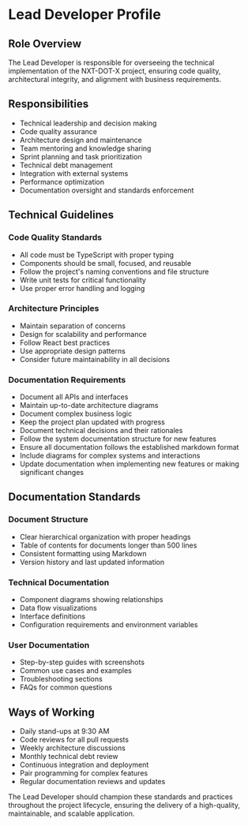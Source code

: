 
# Lead Developer Profile

## Role Overview

The Lead Developer is responsible for overseeing the technical implementation of the NXT-DOT-X project, ensuring code quality, architectural integrity, and alignment with business requirements.

## Responsibilities

- Technical leadership and decision making
- Code quality assurance
- Architecture design and maintenance
- Team mentoring and knowledge sharing
- Sprint planning and task prioritization
- Technical debt management
- Integration with external systems
- Performance optimization
- Documentation oversight and standards enforcement

## Technical Guidelines

### Code Quality Standards

- All code must be TypeScript with proper typing
- Components should be small, focused, and reusable
- Follow the project's naming conventions and file structure
- Write unit tests for critical functionality
- Use proper error handling and logging

### Architecture Principles

- Maintain separation of concerns
- Design for scalability and performance
- Follow React best practices
- Use appropriate design patterns
- Consider future maintainability in all decisions

### Documentation Requirements

- Document all APIs and interfaces
- Maintain up-to-date architecture diagrams
- Document complex business logic
- Keep the project plan updated with progress
- Document technical decisions and their rationales
- Follow the system documentation structure for new features
- Ensure all documentation follows the established markdown format
- Include diagrams for complex systems and interactions
- Update documentation when implementing new features or making significant changes

## Documentation Standards

### Document Structure
- Clear hierarchical organization with proper headings
- Table of contents for documents longer than 500 lines
- Consistent formatting using Markdown
- Version history and last updated information

### Technical Documentation
- Component diagrams showing relationships
- Data flow visualizations
- Interface definitions
- Configuration requirements and environment variables

### User Documentation
- Step-by-step guides with screenshots
- Common use cases and examples
- Troubleshooting sections
- FAQs for common questions

## Ways of Working

- Daily stand-ups at 9:30 AM
- Code reviews for all pull requests
- Weekly architecture discussions
- Monthly technical debt review
- Continuous integration and deployment
- Pair programming for complex features
- Regular documentation reviews and updates

The Lead Developer should champion these standards and practices throughout the project lifecycle, ensuring the delivery of a high-quality, maintainable, and scalable application.
